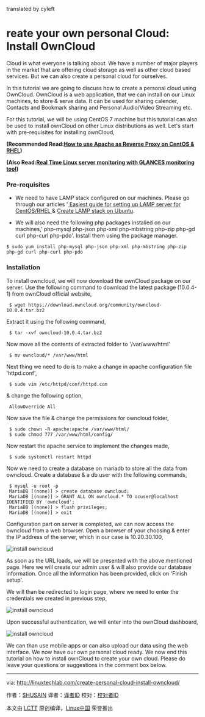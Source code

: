 translated by cyleft

reate your own personal Cloud: Install OwnCloud
======
Cloud is what everyone is talking about. We have a number of major players in the market that are offering cloud storage as well as other cloud based services. But we can also create a personal cloud for ourselves.

In this tutorial we are going to discuss how to create a personal cloud using OwnCloud. OwnCloud is a web application, that we can install on our Linux machines, to store & serve data. It can be used for sharing calender, Contacts and Bookmark sharing and Personal Audio/Video Streaming etc.

For this tutorial, we will be using CentOS 7 machine but this tutorial can also be used to install ownCloud on other Linux distributions as well. Let's start with pre-requisites for installing ownCloud,

 **(Recommended Read:[How to use Apache as Reverse Proxy on CentOS & RHEL][1])**

 **(Also Read:[Real Time Linux server monitoring with GLANCES monitoring tool][2])**

### Pre-requisites

  * We need to have LAMP stack configured on our machines. Please go through our articles '[ Easiest guide for setting up LAMP server for CentOS/RHEL ][3] & [Create LAMP stack on Ubuntu][4].

  * We will also need the following php packages installed on our machines,' php-mysql php-json php-xml php-mbstring php-zip php-gd curl php-curl php-pdo'. Install them using the package manager.

```
$ sudo yum install php-mysql php-json php-xml php-mbstring php-zip php-gd curl php-curl php-pdo
```

### Installation

To install owncloud, we will now download the ownCloud package on our server. Use the following command to download the latest package (10.0.4-1) from ownCloud official website,

```
 $ wget https://download.owncloud.org/community/owncloud-10.0.4.tar.bz2
```

Extract it using the following command,

```
 $ tar -xvf owncloud-10.0.4.tar.bz2
```

Now move all the contents of extracted folder to '/var/www/html'

```
 $ mv owncloud/* /var/www/html
```

Next thing we need to do is to make a change in apache configuration file 'httpd.conf',

```
 $ sudo vim /etc/httpd/conf/httpd.com
```

& change the following option,

```
 AllowOverride All
```

Now save the file & change the permissions for owncloud folder,

```
 $ sudo chown -R apache:apache /var/www/html/
 $ sudo chmod 777 /var/www/html/config/
```

Now restart the apache service to implement the changes made,

```
 $ sudo systemctl restart httpd
```

Now we need to create a database on mariadb to store all the data from owncloud. Create a database & a db user with the following commands,

```
 $ mysql -u root -p
 MariaDB [(none)] > create database owncloud;
 MariaDB [(none)] > GRANT ALL ON owncloud.* TO ocuser@localhost IDENTIFIED BY 'owncloud';
 MariaDB [(none)] > flush privileges;
 MariaDB [(none)] > exit
```

Configuration part on server is completed, we can now access the owncloud from a web browser. Open a browser of your choosing & enter the IP address of the server, which in our case is 10.20.30.100,

![install owncloud][7]

As soon as the URL loads, we will be presented with the above mentioned page. Here we will create our admin user & will also provide our database information. Once all the information has been provided, click on 'Finish setup'.

We will than be redirected to login page, where we need to enter the credentials we created in previous step,

![install owncloud][9]

Upon successful authentication, we will enter into the ownCloud dashboard,

![install owncloud][11]

We can than use mobile apps or can also upload our data using the web interface. We now have our own personal cloud ready. We now end this tutorial on how to install ownCloud to create your own cloud. Please do leave your questions or suggestions in the comment box below.


--------------------------------------------------------------------------------

via: http://linuxtechlab.com/create-personal-cloud-install-owncloud/

作者：[SHUSAIN][a]
译者：[译者ID](https://github.com/译者ID)
校对：[校对者ID](https://github.com/校对者ID)

本文由 [LCTT](https://github.com/LCTT/TranslateProject) 原创编译，[Linux中国](https://linux.cn/) 荣誉推出

[a]:http://linuxtechlab.com/author/shsuain/
[1]:http://linuxtechlab.com/apache-as-reverse-proxy-centos-rhel/
[2]:http://linuxtechlab.com/linux-server-glances-monitoring-tool/
[3]:http://linuxtechlab.com/easiest-guide-creating-lamp-server/
[4]:http://linuxtechlab.com/install-lamp-stack-on-ubuntu/
[6]:https://i1.wp.com/linuxtechlab.com/wp-content/plugins/a3-lazy-load/assets/images/lazy_placeholder.gif?resize=400%2C647
[7]:https://i1.wp.com/linuxtechlab.com/wp-content/uploads/2018/01/owncloud1-compressor.jpg?resize=400%2C647
[8]:https://i1.wp.com/linuxtechlab.com/wp-content/plugins/a3-lazy-load/assets/images/lazy_placeholder.gif?resize=876%2C541
[9]:https://i1.wp.com/linuxtechlab.com/wp-content/uploads/2018/01/owncloud2-compressor1.jpg?resize=876%2C541
[10]:https://i1.wp.com/linuxtechlab.com/wp-content/plugins/a3-lazy-load/assets/images/lazy_placeholder.gif?resize=981%2C474
[11]:https://i0.wp.com/linuxtechlab.com/wp-content/uploads/2018/01/owncloud3-compressor1.jpg?resize=981%2C474
